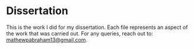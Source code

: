 # Dissertation
This is the work I did for my dissertation. Each file represents an aspect of the work that was carried out. For any queries, reach out to: mathewpabraham13@gmail.com.
